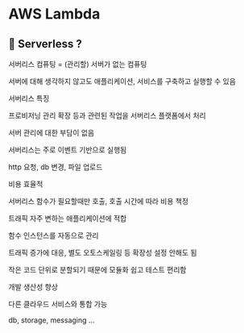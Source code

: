 # AWS Lambda

## 📖 Serverless ?

서버리스 컴퓨팅 = (관리할) 서버가 없는 컴퓨팅&#x20;

서버에 대해 생각하지 않고도 애플리케이션, 서비스를 구축하고 실행할 수 있음



서버리스 특징

프로비저닝 관리 확장 등과 관련된 작업을 서버리스 플랫폼에서 처리

서버 관리에 대한 부담이 없음



서버리스는 주로 이벤트 기반으로 실행됨

http 요청, db 변경, 파일 업로드



비용 효율적

서버리스 함수가 필요할때만 호출, 호출 시간에 따라 비용 책정

트래픽 자주 변하는 애플리케이션에 적합



함수 인스턴스를 자동으로 관리

트래픽 증가에 대응, 별도 오토스케일링 등 확장성 설정 안해도 됨



작은 코드 단위로 분할되기 때문에 모듈화 쉽고 테스트 편리함

개발 생산성 향상



다른 클라우드 서비스와 통합 가능

db, storage, messaging ...
